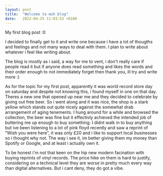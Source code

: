 ```yaml
---
layout: post
title:  "Welcome to muh blog"
date:   2022-04-25 11:03:53 +0100
---
```


My first blog post :0

I decided to finally get to it and write one because i have a lot of
thougths and feelings and not many ways to deal with them. I plan to write about whatever i feel like writing about. 

The blog is mostly as i said, a way for me to vent, i don't really care if people read it but if anyone does read something and likes the words and their order enough to not immediately forget then thank you, ill try and write more :) 

As for the topic for my first post, apparently it was world record store day on saturday and despite not knowing this, i found myself in one on that day. Theres a new one that opened up near me and they decided to celebrate by giving out free beer. 
So i went along and it was nice, the shop is a stark yellow which stands out quite nicely against the somewhat drab arrangement of aging tenements. I hung around for a while and browsed the collection, the beer was fine but it effectivly achieved the intended job of buttering me up enough to buy something. I didnt walk in to buy anything but ive been listening to a lot of pink floyd recently and saw a reprint of "Wish you were here", it was only £20 and i like to support local businesses so i thought why not. The way i see it, im better giving them my money than Spotify or Google, and at least i actually own it. 

To be honest i'm not that keen on the hip new modern facination with buying reprints of vinyl records. The price hike on them is hard to justify, considering on a technical level they are worse in pretty much every way than digital alternatives. But i cant deny, they do got a vibe. 